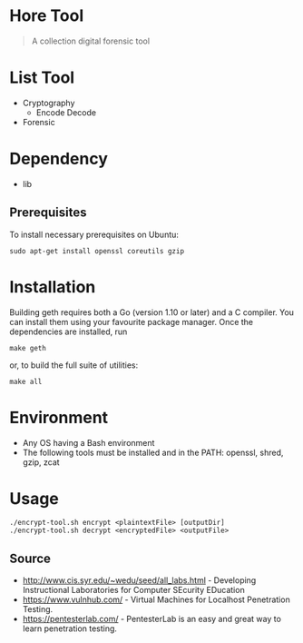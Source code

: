 # Hore Tool
> A collection digital forensic tool

# List Tool
 * Cryptography
   * Encode Decode
 * Forensic


# Dependency
 * lib


## Prerequisites
To install necessary prerequisites on Ubuntu:

    sudo apt-get install openssl coreutils gzip


# Installation

Building geth requires both a Go (version 1.10 or later) and a C compiler.
You can install them using your favourite package manager.
Once the dependencies are installed, run

    make geth

or, to build the full suite of utilities:

    make all


# Environment
* Any OS having a Bash environment
* The following tools must be installed and in the PATH:  openssl, shred, gzip, zcat


# Usage
```
./encrypt-tool.sh encrypt <plaintextFile> [outputDir]
./encrypt-tool.sh decrypt <encryptedFile> <outputFile>
```


## Source
* http://www.cis.syr.edu/~wedu/seed/all_labs.html - Developing Instructional Laboratories for Computer SEcurity EDucation
* https://www.vulnhub.com/ - Virtual Machines for Localhost Penetration Testing.
* https://pentesterlab.com/ - PentesterLab is an easy and great way to learn penetration testing.